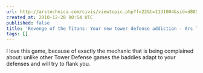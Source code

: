 ```yaml
---
url: http://arstechnica.com/civis/viewtopic.php?f=22&t=1131004&sid=d885734aa4b0c6c23febd481bf2e392b&start=40
created_at: 2010-12-28 00:54 UTC
published: false
title: 'Revenge of the Titans: Your new tower defense addiction - Ars Technica OpenForum'
tags: []
---
```


I love this game, because of exactly the mechanic that is being complained about: unlike other Tower Defense games the baddies adapt to your defenses and will try to flank you.
